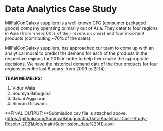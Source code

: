 # Data Analytics Case Study

MilFalConGalaxy suppliers is a well known CPG (consumer packaged goods) company operating primarily out of Asia. They cater to four regions in Asia (from where 80% of their revenue comes) and four important products (contributing ~70% of the sales). 

MilFalConGalaxy suppliers, has approached our team to come up with an analytical model to predict the demand for each of the products in the respective regions for 2015 in order to help them make the appropriate decisions. We have the historical demand data of the four products for four regions over the last 6 years (from 2009 to 2014). 

**TEAM MEMBERS:**
1. Vidur Walia
2. Soumya Bahuguna
3. Saloni Aggarwal
4. Simran Goswami

**FINAL OUTPUT:**Submission csv file is attached above.(https://github.com/SoumyaBahuguna05/Data-Analytics-Case-Study-Resolvr-2021/blob/main/Submission_data%20(1).csv)
